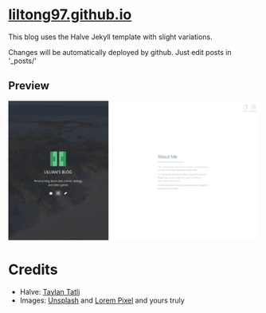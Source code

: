 # [liltong97.github.io](https://liltong97.github.io/)

This blog uses the Halve Jekyll template with slight variations.

Changes will be automatically deployed by github. Just edit posts in '_posts/'

## Preview   
![screenshot](/images/halve-home-image.png)


# Credits
- Halve: [Taylan Tatli](https://github.com/TaylanTatli/Halve) 
- Images: [Unsplash](https://unsplash.com/) and [Lorem Pixel](http://lorempixel.com) and yours truly

